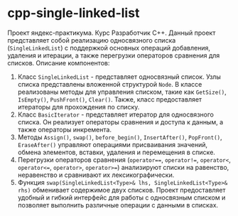 # cpp-single-linked-list
Проект яндекс-практикума. Курс Разработчик С++.
Данный проект представляет собой реализацию односвязного списка (`SingleLinkedList`) с поддержкой основных операций добавления, удаления и итерации, а также перегрузки операторов сравнения для списков.
Описание компонентов:
1. Класс `SingleLinkedList` - представляет односвязный список. Узлы списка представлены вложенной структурой `Node`. В классе реализованы методы для управления списком, такие как `GetSize()`, `IsEmpty()`, `PushFront()`, `Clear()`. Также, класс предоставляет итераторы для прохождения по списку.
2. Класс `BasicIterator` - представляет итератор для односвязного списка. Он реализует операторы сравнения и доступа к данным, а также операторы инкремента.
3. Методы `Assign()`, `swap()`, `before_begin()`, `InsertAfter()`, `PopFront()`, `EraseAfter()` управляют операциями присваивания значений, обмена элементов, вставки, удаления и перемещения в списке.
4. Перегрузки операторов сравнения (`operator==`, `operator!=`, `operator<`, `operator<=`, `operator>`, `operator>=`) анализируют списки на равенство, неравенство и сравнивают их лексикографически.
5. Функция `swap(SingleLinkedList<Type>& lhs, SingleLinkedList<Type>& rhs)` обменивает содержимое двух списков.
Проект предоставляет удобный и гибкий интерфейс для работы с односвязным списком и позволяет выполнить различные операции с данными в списках.
